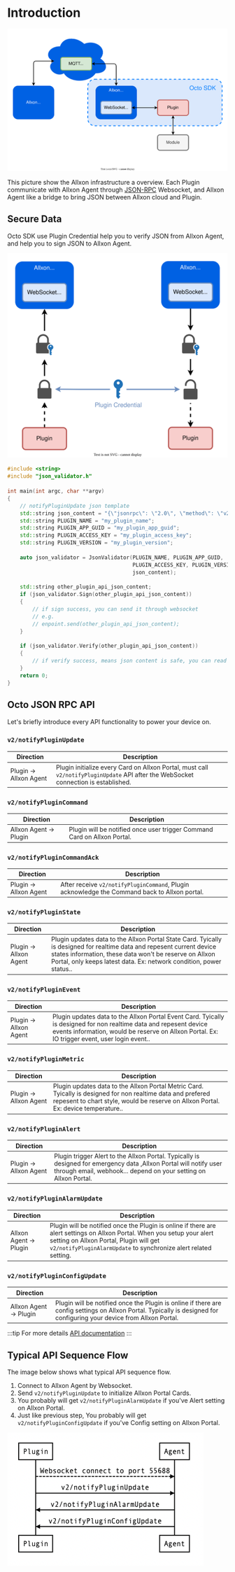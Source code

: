 # Introduction

![allxon_infrasturcture](../_img/allxon_infrastructure.svg)

This picture show the Allxon infrastructure a overview. Each Plugin communicate with Allxon Agent through [JSON-RPC](https://www.jsonrpc.org/specification) Websocket, and Allxon Agent like a bridge to bring JSON between Allxon cloud and Plugin.

## Secure Data

Octo SDK use Plugin Credential help you to verify JSON from Allxon Agent, and help you to sign JSON to Allxon Agent. 

![security](_img/Security.drawio.svg)

```cpp
#include <string>
#include "json_validator.h"

int main(int argc, char **argv)
{
    // notifyPluginUpdate json template
    std::string json_content = "{\"jsonrpc\": \"2.0\", \"method\": \"v2/notifyPluginUpdate\"...}"; 
    std::string PLUGIN_NAME = "my_plugin_name";
    std::string PLUGIN_APP_GUID = "my_plugin_app_guid";
    std::string PLUGIN_ACCESS_KEY = "my_plugin_access_key";
    std::string PLUGIN_VERSION = "my_plugin_version";
    
    auto json_validator = JsonValidator(PLUGIN_NAME, PLUGIN_APP_GUID,
                                        PLUGIN_ACCESS_KEY, PLUGIN_VERSION,
                                        json_content); 
    
    std::string other_plugin_api_json_content;
    if (json_validator.Sign(other_plugin_api_json_content))
    {
        // if sign success, you can send it through websocket
        // e.g. 
        // enpoint.send(other_plugin_api_json_content);
    }

    if (json_validator.Verify(other_plugin_api_json_content))
    {
        // if verify success, means json content is safe, you can read it
    }
    return 0;
}
```

## Octo JSON RPC API

Let's briefly introduce every API functionality to power your device on. 

### `v2/notifyPluginUpdate`

| Direction | Description |
| --- | --- |
| Plugin → Allxon Agent | Plugin initialize every Card on Allxon Portal, must call `v2/notifyPluginUpdate` API after the WebSocket connection is established. |

### `v2/notifyPluginCommand`

| Direction | Description |
| --- | --- |
| Allxon Agent → Plugin | Plugin will be notified once user trigger Command Card on Allxon Portal. |

### `v2/notifyPluginCommandAck`

| Direction | Description |
| --- | --- |
| Plugin → Allxon Agent | After receive `v2/notifyPluginCommand`, Plugin acknowledge the Command back to Allxon portal. | 
	
### `v2/notifyPluginState`

| Direction | Description |
| --- | --- |
| Plugin → Allxon Agent | Plugin updates data to the Allxon Portal State Card. Tyically is designed for realtime data and repesent current device states information, these data won't be reserve on Allxon Portal, only keeps latest data. Ex: network condition, power status.. | 
	
### `v2/notifyPluginEvent`

| Direction | Description |
| --- | --- |
| Plugin → Allxon Agent | Plugin updates data to the Allxon Portal Event Card. Tyically is designed for non realtime data and repesent device events information, would be reserve on Allxon Portal. Ex: IO trigger event, user login event.. | 
	
### `v2/notifyPluginMetric`

| Direction | Description |
| --- | --- |
| Plugin → Allxon Agent | Plugin updates data to the Allxon Portal Metric Card. Tyically is designed for non realtime data and prefered repesent to chart style, would be reserve on Allxon Portal. Ex: device temperature.. | 
	
### `v2/notifyPluginAlert`

| Direction | Description |
| --- | --- |
| Plugin → Allxon Agent | Plugin trigger Alert to the Allxon Portal. Typically is designed for emergency data ,Allxon Portal will notify user through email, webhook... depend on your setting on Allxon Portal. | 

### `v2/notifyPluginAlarmUpdate`

| Direction | Description |
| --- | --- |
| Allxon Agent → Plugin | Plugin will be notified once the Plugin is online if there are alert settings on Allxon Portal. When you setup your alert setting on Allxon Portal, Plugin will get `v2/notifyPluginAlarmUpdate` to synchronize alert related setting. | 

### `v2/notifyPluginConfigUpdate`

| Direction | Description |
| --- | --- |
| Allxon Agent → Plugin | Plugin will be notified once the Plugin is online if there are config settings on Allxon Portal. Typically is designed for configuring your device from Allxon Portal. |

:::tip
For more details [API documentation](https://wayneliu0512.github.io/octo-developer-zone_docusaurus/API%20Reference)
:::


## Typical API Sequence Flow

The image below shows what typical API sequence flow. 
1. Connect to Allxon Agent by Websocket.
2. Send `v2/notifyPluginUpdate` to initialize Allxon Portal Cards.
3. You probably will get `v2/notifyPluginAlarmUpdate` if you've Alert setting on Allxon Portal.
4. Just like previous step, You probably will get `v2/notifyPluginConfigUpdate` if you've Config setting on Allxon Portal.

![sequence-diagram](_img/sequence-diagram.png)